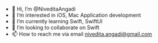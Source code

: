 - 👋 Hi, I’m @NiveditaAngadi
- 👀 I’m interested in iOS, Mac Application development 
- 🌱 I’m currently learning Swift, SwiftUI
- 💞️ I’m looking to collaborate on Swift 
- 📫 How to reach me via email nivedita.angadi@gmail.com

<!---
NiveditaAngadi/NiveditaAngadi is a ✨ special ✨ repository because its `README.md` (this file) appears on your GitHub profile.
You can click the Preview link to take a look at your changes.
--->
